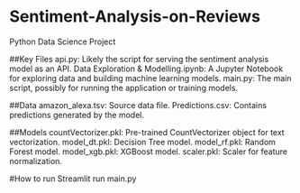 # Sentiment-Analysis-on-Reviews
Python Data Science Project 

##Key Files
api.py: Likely the script for serving the sentiment analysis model as an API.
Data Exploration & Modelling.ipynb: A Jupyter Notebook for exploring data and building machine learning models.
main.py: The main script, possibly for running the application or training models.

##Data
amazon_alexa.tsv: Source data file.
Predictions.csv: Contains predictions generated by the model.

##Models
countVectorizer.pkl: Pre-trained CountVectorizer object for text vectorization.
model_dt.pkl: Decision Tree model.
model_rf.pkl: Random Forest model.
model_xgb.pkl: XGBoost model.
scaler.pkl: Scaler for feature normalization.

#How to run
Streamlit run main.py
